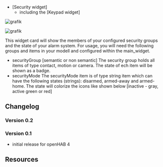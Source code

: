 * [Security widget]
  * including the [Keypad widget]
  
![grafik](https://github.com/hmerk/semanticHomeMenu/blob/main/screenshots/Security_dark.jpg)
  
![grafik](https://github.com/hmerk/semanticHomeMenu/blob/main/screenshots/SecurityKeypad_dark.jpg)


This widget card will show the members of your configured security groups and the state of your alarm system. For usage, you will need the following groups and items in your modell and configured within the main_widget.
- securityGroup [semantic or non semantic]
  The security group holds all items of type contact, motion or camera. The state of ech item will be shown as a badge.
- securityMode
  The securityMode item is of type string item which can have the following states (strings): disarmed, armed-away and armed-home. The state will colorize the icons like shown below [inactive - gray, active green or red]

## Changelog
### Version 0.2
### Version 0.1
- initial release for openHAB 4

## Resources
